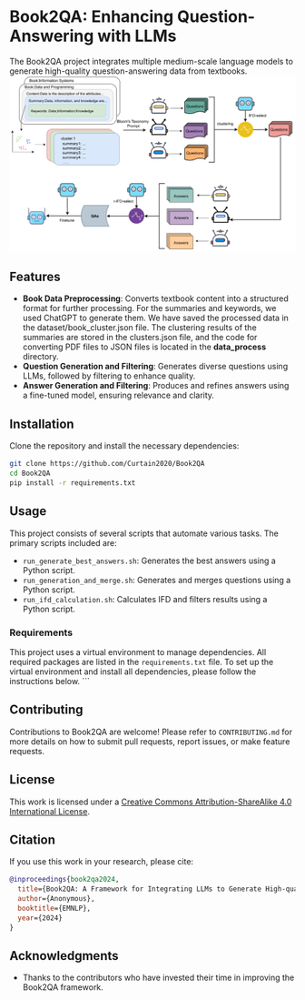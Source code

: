 # Book2QA: Enhancing Question-Answering with LLMs

The Book2QA project integrates multiple medium-scale language models to generate high-quality question-answering data from textbooks.
![Figure 1](./image/fingure1.png)

## Features

- **Book Data Preprocessing**: Converts textbook content into a structured format for further processing.
 For the summaries and keywords, we used ChatGPT to generate them. We have saved the processed data in the dataset/book_cluster.json file. The clustering results of the summaries are stored in the clusters.json file, and the code for converting PDF files to JSON files is located in the **data_process** directory.
- **Question Generation and Filtering**: Generates diverse questions using LLMs, followed by filtering to enhance quality.
- **Answer Generation and Filtering**: Produces and refines answers using a fine-tuned model, ensuring relevance and clarity.

## Installation

Clone the repository and install the necessary dependencies:

```bash
git clone https://github.com/Curtain2020/Book2QA
cd Book2QA
pip install -r requirements.txt
```

## Usage

This project consists of several scripts that automate various tasks. The primary scripts included are:

- `run_generate_best_answers.sh`: Generates the best answers using a Python script.
- `run_generation_and_merge.sh`: Generates and merges questions using a Python script.
- `run_ifd_calculation.sh`: Calculates IFD and filters results using a Python script.

### Requirements

This project uses a virtual environment to manage dependencies. All required packages are listed in the `requirements.txt` file. To set up the virtual environment and install all dependencies, please follow the instructions below.
    ```

## Contributing

Contributions to Book2QA are welcome! Please refer to `CONTRIBUTING.md` for more details on how to submit pull requests, report issues, or make feature requests.

## License

This work is licensed under a [Creative Commons Attribution-ShareAlike 4.0 International License](https://creativecommons.org/licenses/by-sa/4.0/).

## Citation

If you use this work in your research, please cite:

```bibtex
@inproceedings{book2qa2024,
  title={Book2QA: A Framework for Integrating LLMs to Generate High-quality QA Data from Textbooks},
  author={Anonymous},
  booktitle={EMNLP},
  year={2024}
}
```

## Acknowledgments

- Thanks to the contributors who have invested their time in improving the Book2QA framework.

